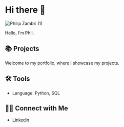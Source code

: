 # Hi there 👋

<!--
**PhilZambri/PhilZambri** is a ✨ _special_ ✨ repository because its `README.md` (this file) appears on your GitHub profile.

Here are some ideas to get you started:

- 🔭 I’m currently working on ...
- 🌱 I’m currently learning ...
- 👯 I’m looking to collaborate on ...
- 🤔 I’m looking for help with ...
- 💬 Ask me about ...
- 📫 How to reach me: ...
- 😄 Pronouns: ...
- ⚡ Fun fact: ...
-->
![Philip Zambri (1)](https://github.com/user-attachments/assets/2e2bb06f-3be2-4058-91db-d6a9828c955e)

Hello, I'm Phil.


## 📚 Projects

Welcome to my portfolio, where I showcase my projects.

## 🛠 Tools

- Language: Python, SQL

## 👋🏻 Connect with Me

- [Linkedin](https://www.linkedin.com/in/philip-zambri/)
